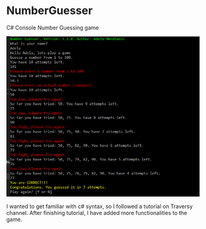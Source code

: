 # NumberGuesser

C# Console Number Guessing game

![](screenshot.png)

I wanted to get familiar with c# syntax, so I followed a tutorial on Traversy channel. After finishing tutorial, I have added more functionalities to the game.
